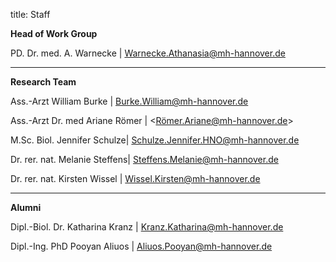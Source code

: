 title: Staff

**Head of Work Group**

PD. Dr. med. A. Warnecke | <Warnecke.Athanasia@mh-hannover.de>

---------------------------

**Research Team**

Ass.-Arzt William Burke | <Burke.William@mh-hannover.de>

Ass.-Arzt Dr. med Ariane Römer | <Römer.Ariane@mh-hannover.de>

M.Sc. Biol. Jennifer Schulze| <Schulze.Jennifer.HNO@mh-hannover.de>

Dr. rer. nat. Melanie Steffens| <Steffens.Melanie@mh-hannover.de>

Dr. rer. nat. Kirsten Wissel | <Wissel.Kirsten@mh-hannover.de>


-----------------------------

**Alumni**

Dipl.-Biol. Dr. Katharina Kranz | <Kranz.Katharina@mh-hannover.de>

Dipl.-Ing. PhD Pooyan Aliuos | <Aliuos.Pooyan@mh-hannover.de>